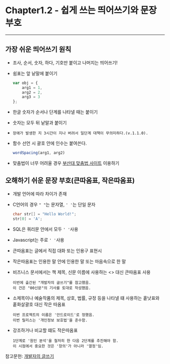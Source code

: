 # Chapter1.2 - 쉽게 쓰는 띄어쓰기와 문장 부호
---

## 가장 쉬운 띄어쓰기 원칙
- 조사, 순서, 숫자, 하다, 기호만 붙이고 나머지는 띄어쓰기!
- 쉼표는 앞 낱말에 붙이기
    ```javascript
    var obj = {
        arg1 = 1,
        arg2 = 2,
        arg3 = 3
    };
    ```
- 한글 숫자가 순서나 단계를 나타낼 때는 붙이기
- 숫자는 모두 뒤 낱말과 붙이기
- `장애가 발생한 지 3시간이 지나 버려서 일단계 대책이 무의미하다.(v.1.1.0).` 

- 함수 선언 시 괄호 안에 인수는 붙여쓴다.
    ```javascript
    wordSpacing(arg1, arg2)
    ```

- 맞춤법이 너무 어려울 경우 [부산대 맞춤법 사이트](https://speller.cs.pusan.ac.kr/) 이용하기

## 오해하기 쉬운 문장 부호(큰따옴표, 작은따옴표)
- 개발 언어에 따라 차이가 존재
- C언어의 경우 `" "`는 문자열, `' '`는 단일 문자
    ```c
    char str[] = "Hello World!";
    str[0] = 'A';
    ```

- SQL은 쿼리문 안에서 모두 `' '`사용
- Javascript는 주로 `' '`사용
- 큰따옴표는 글에서 직접 대화 또는 인용구 표현시
- 작은따옴표는 인용한 말 안에 인용한 말 또는 마음속으로 한 말

- 비즈니스 문서에서는 책 제목, 신문 이름에 사용하는 <> 대신 큰따옴표 사용
    ```
    이번에 출간된 "개발자의 글쓰기"를 참고했음.
    이 건은 "00신문"의 기사를 토대로 작성했음.
    ```

- 소제목이나 예술작품의 제목, 상호, 법률, 규정 등을 나타낼 떄 사용하는 홑낫표와 홑화살괄호 대신 작은 따옴표
    ```
    이번 프로젝트의 이름은 '안드로이드'로 정했음.
    이번 릴리스는 '개인정보 보호법'을 준수함.
    ```

- 강조하거나 비교할 떄도 작은따옴표
    ```
    1단계로 '원인 분석'을 철저히 한 다음 2단계를 추진해야 함.
    이 시점에서 중요한 것은 '창의'가 아니라 '열정'임.
    ```


참고문헌: [개발자의 글쓰기](http://www.kyobobook.co.kr/product/detailViewKor.laf?ejkGb=KOR&mallGb=KOR&barcode=9791158391744&orderClick=LAG&Kc=#N)